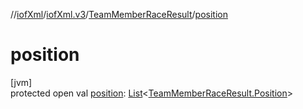 //[iofXml](../../../index.md)/[iofXml.v3](../index.md)/[TeamMemberRaceResult](index.md)/[position](position.md)

# position

[jvm]\
protected open val [position](position.md): [List](https://docs.oracle.com/javase/8/docs/api/java/util/List.html)<[TeamMemberRaceResult.Position](-position/index.md)>
